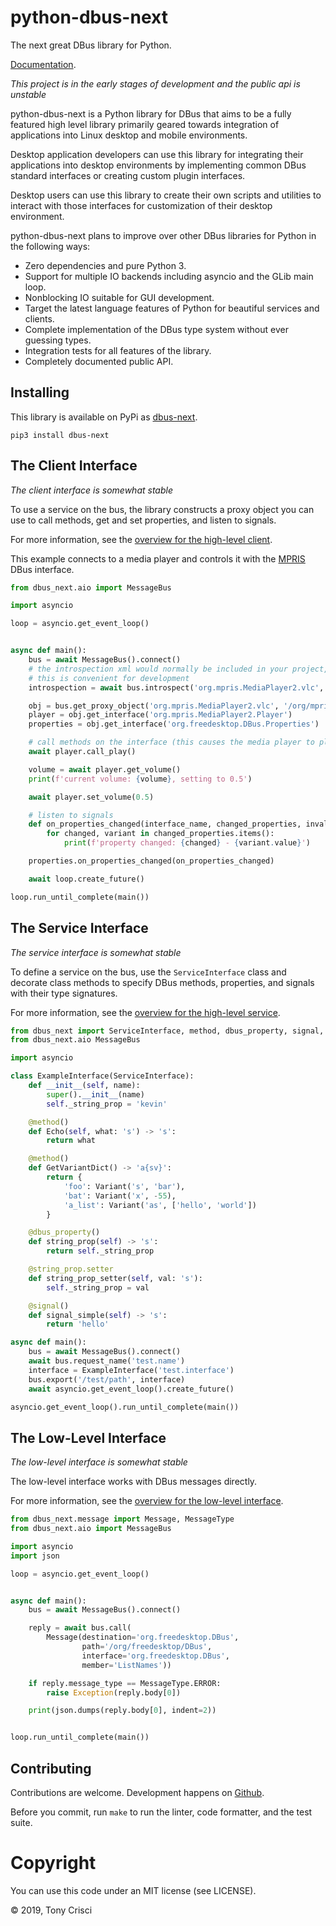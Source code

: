 # python-dbus-next

The next great DBus library for Python.

[Documentation](https://python-dbus-next.readthedocs.io/en/latest/).

*This project is in the early stages of development and the public api is unstable*

python-dbus-next is a Python library for DBus that aims to be a fully featured high level library primarily geared towards integration of applications into Linux desktop and mobile environments.

Desktop application developers can use this library for integrating their applications into desktop environments by implementing common DBus standard interfaces or creating custom plugin interfaces.

Desktop users can use this library to create their own scripts and utilities to interact with those interfaces for customization of their desktop environment.

python-dbus-next plans to improve over other DBus libraries for Python in the following ways:

* Zero dependencies and pure Python 3.
* Support for multiple IO backends including asyncio and the GLib main loop.
* Nonblocking IO suitable for GUI development.
* Target the latest language features of Python for beautiful services and clients.
* Complete implementation of the DBus type system without ever guessing types.
* Integration tests for all features of the library.
* Completely documented public API.

## Installing

This library is available on PyPi as [dbus-next](https://pypi.org/project/dbus-next/).

```
pip3 install dbus-next
```

## The Client Interface

*The client interface is somewhat stable*

To use a service on the bus, the library constructs a proxy object you can use to call methods, get and set properties, and listen to signals.

For more information, see the [overview for the high-level client](https://python-dbus-next.readthedocs.io/en/latest/high-level-client/index.html).

This example connects to a media player and controls it with the [MPRIS](https://specifications.freedesktop.org/mpris-spec/latest/) DBus interface.

```python
from dbus_next.aio import MessageBus

import asyncio

loop = asyncio.get_event_loop()


async def main():
    bus = await MessageBus().connect()
    # the introspection xml would normally be included in your project, but
    # this is convenient for development
    introspection = await bus.introspect('org.mpris.MediaPlayer2.vlc', '/org/mpris/MediaPlayer2')

    obj = bus.get_proxy_object('org.mpris.MediaPlayer2.vlc', '/org/mpris/MediaPlayer2', introspection)
    player = obj.get_interface('org.mpris.MediaPlayer2.Player')
    properties = obj.get_interface('org.freedesktop.DBus.Properties')

    # call methods on the interface (this causes the media player to play)
    await player.call_play()

    volume = await player.get_volume()
    print(f'current volume: {volume}, setting to 0.5')

    await player.set_volume(0.5)

    # listen to signals
    def on_properties_changed(interface_name, changed_properties, invalidated_properties):
        for changed, variant in changed_properties.items():
            print(f'property changed: {changed} - {variant.value}')

    properties.on_properties_changed(on_properties_changed)

    await loop.create_future()

loop.run_until_complete(main())
```

## The Service Interface

*The service interface is somewhat stable*

To define a service on the bus, use the `ServiceInterface` class and decorate class methods to specify DBus methods, properties, and signals with their type signatures.

For more information, see the [overview for the high-level service](https://python-dbus-next.readthedocs.io/en/latest/high-level-service/index.html).

```python
from dbus_next import ServiceInterface, method, dbus_property, signal, Variant
from dbus_next.aio MessageBus

import asyncio

class ExampleInterface(ServiceInterface):
    def __init__(self, name):
        super().__init__(name)
        self._string_prop = 'kevin'

    @method()
    def Echo(self, what: 's') -> 's':
        return what

    @method()
    def GetVariantDict() -> 'a{sv}':
        return {
            'foo': Variant('s', 'bar'),
            'bat': Variant('x', -55),
            'a_list': Variant('as', ['hello', 'world'])
        }

    @dbus_property()
    def string_prop(self) -> 's':
        return self._string_prop

    @string_prop.setter
    def string_prop_setter(self, val: 's'):
        self._string_prop = val

    @signal()
    def signal_simple(self) -> 's':
        return 'hello'

async def main():
    bus = await MessageBus().connect()
    await bus.request_name('test.name')
    interface = ExampleInterface('test.interface')
    bus.export('/test/path', interface)
    await asyncio.get_event_loop().create_future()

asyncio.get_event_loop().run_until_complete(main())
```

## The Low-Level Interface

*The low-level interface is somewhat stable*

The low-level interface works with DBus messages directly.

For more information, see the [overview for the low-level interface](https://python-dbus-next.readthedocs.io/en/latest/low-level-interface/index.html).

```python
from dbus_next.message import Message, MessageType
from dbus_next.aio import MessageBus

import asyncio
import json

loop = asyncio.get_event_loop()


async def main():
    bus = await MessageBus().connect()

    reply = await bus.call(
        Message(destination='org.freedesktop.DBus',
                path='/org/freedesktop/DBus',
                interface='org.freedesktop.DBus',
                member='ListNames'))

    if reply.message_type == MessageType.ERROR:
        raise Exception(reply.body[0])

    print(json.dumps(reply.body[0], indent=2))


loop.run_until_complete(main())
```

## Contributing

Contributions are welcome. Development happens on [Github](https://github.com/acrisci/python-dbus-next).

Before you commit, run `make` to run the linter, code formatter, and the test suite.

# Copyright

You can use this code under an MIT license (see LICENSE).

© 2019, Tony Crisci
